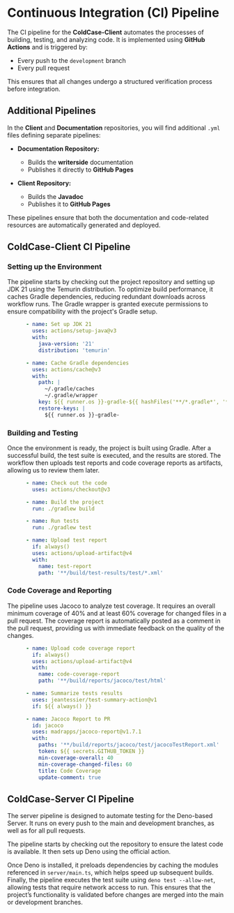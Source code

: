# Continuous Integration (CI) Pipeline

The CI pipeline for the **ColdCase-Client** automates the processes of building, testing, and analyzing code. It is implemented using **GitHub Actions** and is triggered by:

- Every push to the `development` branch
- Every pull request

This ensures that all changes undergo a structured verification process before integration.

## Additional Pipelines

In the **Client** and **Documentation** repositories, you will find additional `.yml` files defining separate pipelines:

- **Documentation Repository:**
    - Builds the **writerside** documentation
    - Publishes it directly to **GitHub Pages**

- **Client Repository:**
    - Builds the **Javadoc**
    - Publishes it to **GitHub Pages**

These pipelines ensure that both the documentation and code-related resources are automatically generated and deployed.

## ColdCase-Client CI Pipeline

### Setting up the Environment

The pipeline starts by checking out the project repository and setting up JDK 21 using the Temurin distribution. To
optimize build performance, it caches Gradle dependencies, reducing redundant downloads across workflow runs. The Gradle
wrapper is granted execute permissions to ensure compatibility with the project's Gradle setup.

```yaml
      - name: Set up JDK 21
        uses: actions/setup-java@v3
        with:
          java-version: '21'
          distribution: 'temurin'

      - name: Cache Gradle dependencies
        uses: actions/cache@v3
        with:
          path: |
            ~/.gradle/caches
            ~/.gradle/wrapper
          key: ${{ runner.os }}-gradle-${{ hashFiles('**/*.gradle*', '**/gradle-wrapper.properties') }}
          restore-keys: |
            ${{ runner.os }}-gradle-
```

### Building and Testing

Once the environment is ready, the project is built using Gradle. After a successful build, the test suite is executed,
and the results are stored. The workflow then uploads test reports and code coverage reports as artifacts, allowing
us to review them later.

```yaml
      - name: Check out the code
        uses: actions/checkout@v3

      - name: Build the project
        run: ./gradlew build

      - name: Run tests
        run: ./gradlew test

      - name: Upload test report
        if: always()
        uses: actions/upload-artifact@v4
        with:
          name: test-report
          path: '**/build/test-results/test/*.xml'
```

### Code Coverage and Reporting

The pipeline uses Jacoco to analyze test coverage. It requires an overall minimum coverage of 40% and at
least 60% coverage for changed files in a pull request. The coverage report is automatically posted as a comment in the
pull request, providing us with immediate feedback on the quality of the changes.

```yaml
      - name: Upload code coverage report
        if: always()
        uses: actions/upload-artifact@v4
        with:
          name: code-coverage-report
          path: '**/build/reports/jacoco/test/html'

      - name: Summarize tests results
        uses: jeantessier/test-summary-action@v1
        if: ${{ always() }}

      - name: Jacoco Report to PR
        id: jacoco
        uses: madrapps/jacoco-report@v1.7.1
        with:
          paths: '**/build/reports/jacoco/test/jacocoTestReport.xml'
          token: ${{ secrets.GITHUB_TOKEN }}
          min-coverage-overall: 40
          min-coverage-changed-files: 60
          title: Code Coverage
          update-comment: true
```

## ColdCase-Server CI Pipeline

The server pipeline is designed to automate testing for the Deno-based Server. It runs on every push to the main
and development branches, as well as for all pull requests.

The pipeline starts by checking out the repository to ensure the latest code is available. It then sets up Deno using
the official action.

Once Deno is installed, it preloads dependencies by caching the modules referenced in `server/main.ts`, which helps
speed up subsequent builds. Finally, the pipeline executes the test suite using `deno test --allow-net`, allowing tests
that require network access to run. This ensures that the project’s functionality is validated before changes are merged
into the main or development branches.